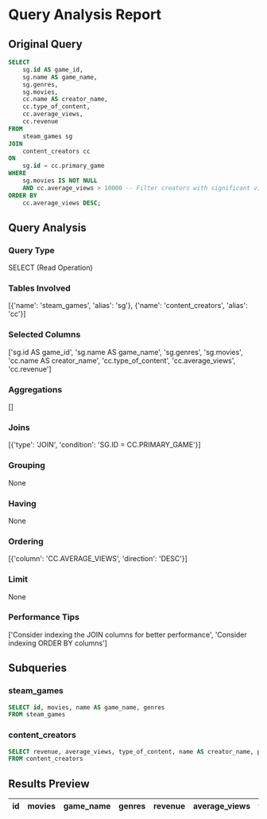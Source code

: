 # Query Analysis Report

## Original Query
```sql
SELECT 
    sg.id AS game_id,
    sg.name AS game_name,
    sg.genres,
    sg.movies,
    cc.name AS creator_name,
    cc.type_of_content,
    cc.average_views,
    cc.revenue
FROM 
    steam_games sg
JOIN 
    content_creators cc
ON 
    sg.id = cc.primary_game
WHERE 
    sg.movies IS NOT NULL
    AND cc.average_views > 10000 -- Filter creators with significant views
ORDER BY 
    cc.average_views DESC;
```

## Query Analysis

### Query Type
SELECT (Read Operation)

### Tables Involved
[{'name': 'steam_games', 'alias': 'sg'}, {'name': 'content_creators', 'alias': 'cc'}]

### Selected Columns
['sg.id AS game_id', 'sg.name AS game_name', 'sg.genres', 'sg.movies', 'cc.name AS creator_name', 'cc.type_of_content', 'cc.average_views', 'cc.revenue']

### Aggregations
[]

### Joins
[{'type': 'JOIN', 'condition': 'SG.ID = CC.PRIMARY_GAME'}]

### Grouping
None

### Having
None

### Ordering
[{'column': 'CC.AVERAGE_VIEWS', 'direction': 'DESC'}]

### Limit
None

### Performance Tips
['Consider indexing the JOIN columns for better performance', 'Consider indexing ORDER BY columns']

## Subqueries

### steam_games
```sql
SELECT id, movies, name AS game_name, genres
FROM steam_games
```

### content_creators
```sql
SELECT revenue, average_views, type_of_content, name AS creator_name, primary_game
FROM content_creators
```

## Results Preview
| id   | movies   | game_name   | genres   | revenue   | average_views   | type_of_content   | creator_name   | primary_game   |
|------|----------|-------------|----------|-----------|-----------------|-------------------|----------------|----------------|